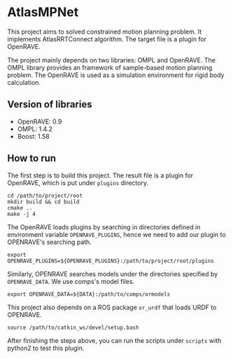 # AtlasMPNet

This project aims to solved constrained motion planning problem.
It implements AtlasRRTConnect algorithm. The target file is a plugin for OpenRAVE.

The project mainly depends on two libraries: OMPL and OpenRAVE. The OMPL library provides an framework of sample-based motion planning problem.
The OpenRAVE is used as a simulation environment for rigid body calculation. 

## Version of libraries

- OpenRAVE: 0.9
- OMPL: 1.4.2
- Boost: 1.58

## How to run

The first step is to build this project. The result file is a plugin for OpenRAVE, which is put under `plugins` directory.
```
cd /path/to/project/root
mkdir build && cd build
cmake ..
make -j 4
```

The OpenRAVE loads plugins by searching in directories defined in environment variable `OPENRAVE_PLUGINS`, hence we need
to add our plugin to OPENRAVE's searching path.
```
export OPENRAVE_PLUGINS=${OPENRAVE_PLUGINS}:/path/to/project/root/plugins
```

Similarly, OPENRAVE searches models under the directories specified by `OPENRAVE_DATA`. We use comps's model files.
```
export OPENRAVE_DATA=${DATA}:/path/to/comps/ormodels
```

This project also depends on a ROS package `or_urdf` that loads URDF to OPENRAVE.
``` 
source /path/to/catkin_ws/devel/setup.bash
```

After finishing the steps above, you can run the scripts under `scripts` with python2 to test this plugin.